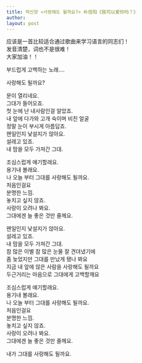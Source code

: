```yaml
---
title: 박신양 <사랑해도 될까요?> 朴信阳《我可以爱你吗？》 
author:
layout: post
---
```

<p>应该是一首比较适合通过歌曲来学习语言的同志们！<br />
发音清楚，词也不是很难！<br />
大家加油！！</p>
<p>부드럽게 고백하는 노래....</p>
<p>사랑해도 될까요?</p>
<p>문이 열리네요.<br />
그대가 들어오죠.<br />
첫 눈에 난 내사람인걸 알았죠.<br />
내 앞에 다가와 고개 숙이며 비친 얼굴<br />
정말 눈이 부시게 아름답죠.<br />
왠일인지 낯설지가 않아요.<br />
설레고 있죠.<br />
내 맘을 모두 가져간 그대.</p>
<p>조심스럽게 얘기할래요.<br />
용기내 볼래요.<br />
나 오늘 부터 그대를 사랑해도 될까요.<br />
처음인걸요<br />
분명한 느낌.<br />
놓치고 싶지 않죠.<br />
사랑이 오려나 봐요.<br />
그대에겐 늘 좋은 것만 줄께요.</p>
<p>왠일인지 낯설지가 않아요.<br />
설레고 있죠.<br />
내 맘을 모두 가져간 그대.<br />
참 많은 이별 참 많은 눈물 잘 견뎌냈기에<br />
좀 늦었지만 그대를 만났게 됐나 봐요<br />
지금 내 앞에 않은 사람을 사랑해도 될까요<br />
두근거리는 마음으로 그대에게 고백할깨요</p>
<p>조심스럽게 얘기할래요.<br />
용기내 볼래요.<br />
나 오늘 부터 그대를 사랑해도 될까요.<br />
처음인걸요<br />
분명한 느낌.<br />
놓치고 싶지 않죠.<br />
사랑이 오려나 봐요.<br />
그대에겐 늘 좋은 것만 줄께요.</p>
<p>내가 그대를 사랑해도 될까요.</p>
